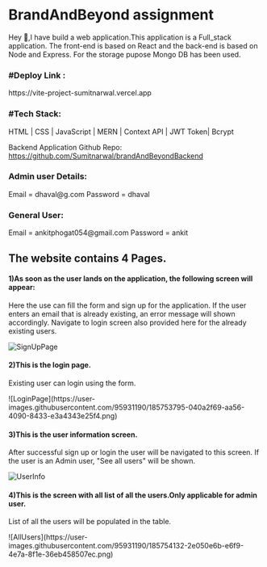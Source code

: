 # BrandAndBeyond assignment

Hey 👋,I have build a web application.This application is a Full_stack application.
The front-end is based on React and the back-end is based on Node and Express.
For the storage pupose Mongo DB has been used.

<h3>#Deploy Link :</h3>  https://vite-project-sumitnarwal.vercel.app
<h3>#Tech Stack:</h3>
HTML | CSS | JavaScript | MERN | Context API | JWT Token| Bcrypt

Backend Application Github Repo: https://github.com/Sumitnarwal/brandAndBeyondBackend

<h3> Admin user Details:</h3>
Email = dhaval@g.com
Password = dhaval

<h3>General User:</h3>
Email = ankitphogat054@gmail.com
Password = ankit
<h2>The website contains 4 Pages. </h2>
<h4>1)As soon as the user lands on the application, the following screen will appear:</h4>
<p>Here the use can fill the form and sign up for the application. If the user enters an email that is already existing, an error message will shown accordingly.
Navigate to login screen also provided here for the already existing users.
</p>

![SignUpPage](https://user-images.githubusercontent.com/95931190/185753476-fce1cc7b-465f-402b-b898-b72e451b71a3.png)

<h4>2)This is the login page. </h4>
<p>Existing user can login using the form.</p>
![LoginPage](https://user-images.githubusercontent.com/95931190/185753795-040a2f69-aa56-4090-8433-e3a4343e25f4.png)

<h4>3)This is the user information screen.</h4>
<p>After successful sign up or login the user will be navigated to this screen.
If the user is an Admin user, "See all users" will be shown.</p>

![UserInfo](https://user-images.githubusercontent.com/95931190/185754041-1b2da69a-46ff-4090-babc-5cd463156448.png)

<h4>4)This is the screen with all list of all the users.Only applicable for admin user.</h4>
<p>List of all the users will be populated in the table.<p>
![AllUsers](https://user-images.githubusercontent.com/95931190/185754132-2e050e6b-e6f9-4e7a-8f1e-36eb458507ec.png)


